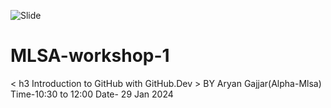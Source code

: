 ![Slide](https://github.com/gajjararyan/MLSA-workshop-1/assets/102947440/da8a9326-119a-4e51-910d-e6e50d2d7d25)

# MLSA-workshop-1  
 < h3 Introduction to GitHub with GitHub.Dev >
 BY Aryan Gajjar(Alpha-Mlsa)
 Time-10:30 to 12:00 Date- 29 Jan 2024
